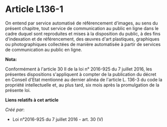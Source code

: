 # Article L136-1

On entend par service automatisé de référencement d'images, au sens du présent chapitre, tout service de communication au
public en ligne dans le cadre duquel sont reproduites et mises à la disposition du public, à des fins d'indexation et de
référencement, des œuvres d'art plastiques, graphiques ou photographiques collectées de manière automatisée à partir de
services de communication au public en ligne.

**Nota:**

Conformément à l'article 30 II de la loi n° 2016-925 du 7 juillet 2016, les présentes dispositions s'appliquent à compter de
la publication du décret en Conseil d'Etat mentionné au dernier alinéa de l'article L. 136-3 du code la propriété
intellectuelle et, au plus tard, six mois après la promulgation de la présente loi.

**Liens relatifs à cet article**

_Créé par_:

  - Loi n°2016-925 du 7 juillet 2016 - art. 30 (V)
